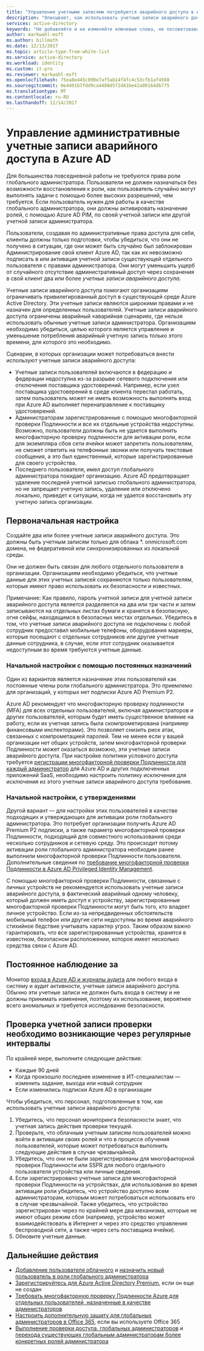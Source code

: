 ```yaml
---
title: "Управление учетными записями потребуются аварийного доступа в Azure AD | Документы Microsoft"
description: "Описывает, как использовать учетные записи аварийного доступа помочь организациям ограничивать привилегированный доступ в существующей среде Azure Active Directory."
services: active-directory
keywords: "Не добавляйте и не изменяйте ключевые слова, не посоветовавшись с консультантом SEO."
author: markwahl-msft
ms.author: billmath
ms.date: 12/13/2017
ms.topic: article-type-from-white-list
ms.service: active-directory
ms.workload: identity
ms.custom: it-pro
ms.reviewer: markwahl-msft
ms.openlocfilehash: 75ea8e445c890e7af5ab14f4fc4c53cfb1af4568
ms.sourcegitcommit: 0e4491b7fdd9ca4408d5f2d41be42a09164db775
ms.translationtype: MT
ms.contentlocale: ru-RU
ms.lasthandoff: 12/14/2017
---
```

# <a name="managing-emergency-access-administrative-accounts-in-azure-ad"></a>Управление административные учетные записи аварийного доступа в Azure AD 

Для большинства повседневной работы не требуются права роли глобального администратора.  Пользователи не должен назначаться без возможности восстановления к роли, как пользователь случайно могут выполнять задачи с помощью более высоких разрешений, чем требуется. Если пользователь нужен для работы в качестве глобального администратора, они должны активировать назначение ролей, с помощью Azure AD PIM, по своей учетной записи или другой учетной записи администратора.

Пользователи, создавая по административные права доступа для себя, клиенты должны только подготовки, чтобы убедиться, что они не получено в ситуации, где они может быть случайно был заблокирован Администрирование свой клиент Azure AD, так как их невозможно подписать в или активация учетной записи существующей отдельного пользователя с правами администратора.  Они могут уменьшить ущерб от случайного отсутствие административный доступ через сохранения в свой клиент два или более *учетные записи аварийного доступа*.

Учетные записи аварийного доступа помогают организациям ограничивать привилегированный доступ в существующей среде Azure Active Directory. Эти учетные записи являются широкими правами и не назначен для определенных пользователей. Учетные записи аварийного доступа ограничены аварийный «аварийная сценариях, где нельзя использовать обычные учетные записи администратора.  Организациям необходимо убедиться, целью которого является управление и уменьшение потребления аварийный учетную запись только этого времени, для которого это необходимо.

Сценарии, в которых организации может потребоваться внести используют учетные записи аварийного доступа:

 - Учетные записи пользователей включаются в федерацию и федерации недоступна из-за разрыве сетевого подключения или отключения поставщика удостоверений.  Например, если узел поставщика удостоверений в среде клиента перестал работать, затем пользователь может не иметь возможность выполнять вход при Azure AD выполняет перенаправление к поставщику удостоверений. 
 - Администраторам зарегистрированные с помощью многофакторной проверки Подлинности и все их отдельные устройства недоступны.  Возможно, пользователи должны быть не удается выполнить многофакторную проверку подлинности для активации роли, если для экземпляра сбоя сети ячейки может запретить пользователям, не сможет ответить на телефонные звонки или получать текстовые сообщения, а это был единственный, которые зарегистрированные для своего устройства. 
 - Последнего пользователя, имел доступ глобального администратора покидает организацию.  Azure AD предотвращает удаление последней учетной записью глобального администратора, но не запрещает учетную запись, удаление или отключено локально, приведет к ситуации, когда не удается восстановить эту учетную запись организации.

## <a name="initial-configuration"></a>Первоначальная настройка

Создайте два или более учетные записи аварийного доступа.  Это должны быть учетным записям только для облака *. onmicrosoft.com домена, не федеративной или синхронизированных из локальной среды.  

Они не должен быть связан для любого отдельного пользователя в организации.  Организациям необходимо убедиться, что учетные данные для этих учетных записей сохраняются только пользователям, которые имеют право использовать их безопасности и известных. 

Примечание: Как правило, пароль учетной записи для учетной записи аварийного доступа является разделяется на два или три части и затем записываются на отдельных листах бумаги и хранятся в безопасную, огня сейфы, находящимся в безопасных местах отдельных. Убедитесь в том, что учетные записи аварийного доступа не подключены с любой сотрудник предоставил мобильные телефоны, оборудования маркеры, которые посещают с отдельных сотрудников или другие учетные данные сотрудника, в случае, если этот сотрудник оказывается недоступным во время требуются учетные данные. 

### <a name="initial-configuration-with-permanent-assignments"></a>Начальной настройки с помощью постоянных назначений

Один из вариантов является назначение этих пользователей как постоянные члены роли глобального администратора.  Это приемлемо для организаций, у которых нет подписки Azure AD Premium P2.

Azure AD рекомендует что многофакторную проверку подлинности (MFA) для всех отдельных пользователей, включая администраторов и других пользователей, которым будет иметь существенное влияние на работу, если их учетная запись была скомпрометирована (например финансовыми инспекторами). Это позволяет снизить риск атак, связанных с компрометацией паролей. Тем не менее если у вашей организации нет общих устройств, затем многофакторной проверки Подлинности может оказаться возможно, эти учетные записи аварийного доступа.  При настройке политики условного доступа требуется [регистрации многофакторной проверки Подлинности для каждый администратор](https://docs.microsoft.com/en-us/azure/multi-factor-authentication/multi-factor-authentication-get-started-user-states) для Azure AD и других подключенных приложений SaaS, необходимо настроить политику исключения для исключения из этого учетные записи аварийного доступа требование.

### <a name="initial-configuration-with-approvals"></a>Начальной настройки, с утверждениями

Другой вариант — для настройки этих пользователей в качестве подходящих и утверждающих для активации роли глобального администратора.  Это потребует организации получить Azure AD Premium P2 подписки, а также параметр многофакторной проверки Подлинности, подходящий для совместного использования среди несколько сотрудников и сетевую среду.  Это происходит потому активации роли глобального администратора необходим ранее выполнили многофакторной проверки Подлинности пользователя.  Дополнительные сведения по [требование многофакторной проверки Подлинности в Azure AD Privileged Identity Management](https://docs.microsoft.com/en-us/azure/active-directory/active-directory-privileged-identity-management-how-to-require-mfa).

С помощью многофакторной проверки Подлинности, связанные с личных устройств не рекомендуется использовать учетные записи аварийного доступа, в фактический аварийный одному человеку, который должен иметь доступ к устройству, зарегистрированные многофакторной проверки Подлинности могут быть того, кто владеет личное устройство.  Если из-за непредвиденных обстоятельств мобильный телефон или другие сети недоступны во время аварийного стихийное бедствие учитывать характер угроз.  Таким образом важно гарантировать, что все зарегистрированные устройства, хранятся в известном, безопасном расположении, которое имеет несколько средства связи с Azure AD.

## <a name="ongoing-monitoring"></a>Постоянное наблюдение за

Монитор [входа в Azure AD и журналы аудита](https://docs.microsoft.com/en-us/azure/active-directory/active-directory-reporting-activity-sign-ins) для любого входа в систему и аудит активности, учетные записи аварийного доступа.  Обычно эти учетные записи не должен быть входа в систему и не должны принимать изменения, поэтому их использование, вероятнее всего аномальных и требуется исследование безопасности.

## <a name="account-check-validation-must-occur-at-regular-intervals"></a>Проверка учетной записи проверки необходимо возникающие через регулярные интервалы

По крайней мере, выполните следующие действия:
 - Каждые 90 дней
 - Когда произошло последнее изменение в ИТ-специалистам — изменить задание, выхода или новый сотрудник
 - Если изменились подписки Azure AD в организации

Чтобы убедиться, что персонал, подготовленные в том, как использовать учетные записи аварийного доступа:

1.  Убедитесь, что персонал мониторинга безопасности знает, что учетная запись действия проверки текущей.
2.  Проверьте, что облачным учетным записям пользователей можно войти в активации своих ролей и что в процессе обучения пользователей, которые может потребоваться выполнить следующие действия в случае чрезвычайной.
3.  Убедитесь, что они не были зарегистрированы для многофакторной проверки Подлинности или SSPR для любого отдельного пользователя устройства или личные сведения.  
4. Если зарегистрировано учетные записи для многофакторной проверки Подлинности на устройствах, для использования во время активации роли убедитесь, что устройство доступно всем администраторам, которым может потребоваться использовать его в случае чрезвычайной.  Также убедитесь, что устройство зарегистрирован через по крайней мере два механизма, которые не имеют общих режим сбоя (например, устройство может взаимодействовать в Интернет и через это средство управления беспроводной сети, а также через сеть поставщика ячейки).
5.  Обновите учетные данные.

## <a name="next-steps"></a>Дальнейшие действия
- [Добавление пользователя облачного](add-users-azure-active-directory.md) и [назначить новый пользователь в роли глобального администратора](active-directory-users-assign-role-azure-portal.md)
- [Зарегистрируйтесь для Azure Active Directory Premium](active-directory-get-started-premium.md), если он еще не создан
- [Требовать многофакторную проверку Подлинности Azure для отдельных пользователей, назначенные в качестве администраторов](https://docs.microsoft.com/azure/multi-factor-authentication/multi-factor-authentication-get-started-user-states)
- [Настроить дополнительную защиту для глобальных администраторов в Office 365](https://support.office.com/article/Protect-your-Office-365-global-administrator-accounts-6b4ded77-ac8d-42ed-8606-c014fd947560), если вы используете Office 365
- [Выполнение проверки доступа, глобальных администраторов](active-directory-privileged-identity-management-how-to-start-security-review.md) и [перехода существующих глобальным администраторам более конкретных ролей администратора](active-directory-assign-admin-roles-azure-portal.md)

